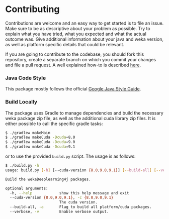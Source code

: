 # Contributing

Contributions are welcome and an easy way to get started is to file an issue. Make sure to be as descriptive about your problem as possible. Try to explain what you have tried, what you expected and what the actual outcome was. Give additional information about your java and weka version, as well as platform specific details that could be relevant. 

If you are going to contribute to the codebase, you should fork this repository, create a separate branch on which you commit your changes and file a pull request. A well explained how-to is described [here](https://gist.github.com/Chaser324/ce0505fbed06b947d962).

### Java Code Style
This package mostly follows the official [Google Java Style Guide](https://google.github.io/styleguide/javaguide.html).

### Build Locally
The package uses Gradle to manage dependencies and build the necessary weka package zip file, as well as the additional cuda library zip files. It is either possible to call the specific gradle tasks:
```bash
$ ./gradlew makeMain
$ ./gradlew makeCuda -Dcuda=8.0
$ ./gradlew makeCuda -Dcuda=9.0
$ ./gradlew makeCuda -Dcuda=9.1
```

or to use the provided `build.py` script. The usage is as follows:
```bash
$ ./build.py -h
usage: build.py [-h] [--cuda-version {8.0,9.0,9.1}] [--build-all] [--verbose]

Build the wekaDeeplearning4j packages.

optional arguments:
  -h, --help            show this help message and exit
  --cuda-version {8.0,9.0,9.1}, -c {8.0,9.0,9.1}
                        The cuda version.
  --build-all, -a       Flag to build all platform/cuda packages.
  --verbose, -v         Enable verbose output.

```
